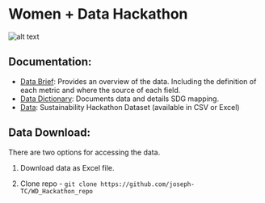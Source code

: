 # Women + Data Hackathon 

![alt text](https://github.com/joseph-TC/WD_Hackathon_repo/blob/main/Hackathon%202021.png)

## Documentation:

- [Data Brief](https://github.com/joseph-TC/WD_Hackathon_repo/blob/main/Data%20Brief%20(2021).pdf): Provides an overview of the data. Including the definition of each metric and where the source of each field.
- [Data Dictionary](https://github.com/joseph-TC/WD_Hackathon_repo/blob/main/Data%20Dictionary%20.csv): Documents data and details SDG mapping.
- [Data](https://github.com/joseph-TC/WD_Hackathon_repo/blob/main/Sustainability%20Hackathon%20Dataset.csv): Sustainability Hackathon Dataset (available in CSV or Excel)

## Data Download:

There are two options for accessing the data.

1. Download data as Excel file.

2. Clone repo - `git clone https://github.com/joseph-TC/WD_Hackathon_repo`

